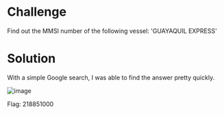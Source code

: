 # Challenge

Find out the MMSI number of the following vessel: 'GUAYAQUIL EXPRESS'

# Solution

With a simple Google search, I was able to find the answer pretty quickly.

![image](https://user-images.githubusercontent.com/81070073/121084125-21706280-c795-11eb-92f0-387ead2aa44d.png)

Flag: 218851000
